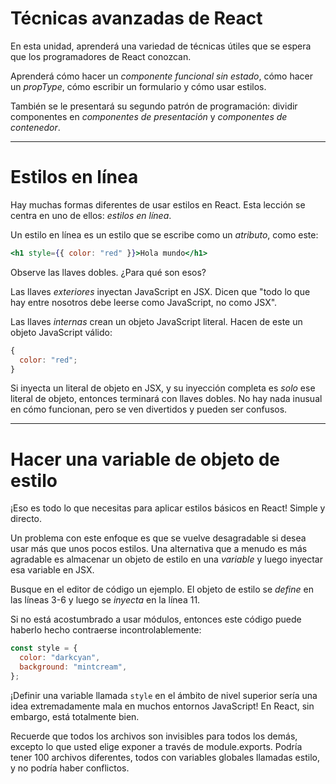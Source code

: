 # Técnicas avanzadas de React

En esta unidad, aprenderá una variedad de técnicas útiles que se espera que los programadores de React conozcan.

Aprenderá cómo hacer un _componente funcional sin estado_, cómo hacer un _propType_, cómo escribir un formulario y cómo usar estilos.

También se le presentará su segundo patrón de programación: dividir componentes en _componentes de presentación_ y _componentes de contenedor_.

---

# Estilos en línea

Hay muchas formas diferentes de usar estilos en React. Esta lección se centra en uno de ellos: _estilos en línea_.

Un estilo en línea es un estilo que se escribe como un _atributo_, como este:

```jsx
<h1 style={{ color: "red" }}>Hola mundo</h1>
```

Observe las llaves dobles. ¿Para qué son esos?

Las llaves _exteriores_ inyectan JavaScript en JSX. Dicen que "todo lo que hay entre nosotros debe leerse como JavaScript, no como JSX".

Las llaves _internas_ crean un objeto JavaScript literal. Hacen de este un objeto JavaScript válido:

```jsx
{
  color: "red";
}
```

Si inyecta un literal de objeto en JSX, y su inyección completa es _solo_ ese literal de objeto, entonces terminará con llaves dobles. No hay nada inusual en cómo funcionan, pero se ven divertidos y pueden ser confusos.

---

# Hacer una variable de objeto de estilo

¡Eso es todo lo que necesitas para aplicar estilos básicos en React! Simple y directo.

Un problema con este enfoque es que se vuelve desagradable si desea usar más que unos pocos estilos. Una alternativa que a menudo es más agradable es almacenar un objeto de estilo en una _variable_ y luego inyectar esa variable en JSX.

Busque en el editor de código un ejemplo. El objeto de estilo se _define_ en las líneas 3-6 y luego se _inyecta_ en la línea 11.

Si no está acostumbrado a usar módulos, entonces este código puede haberlo hecho contraerse incontrolablemente:

```jsx
const style = {
  color: "darkcyan",
  background: "mintcream",
};
```

¡Definir una variable llamada `style` en el ámbito de nivel superior sería una idea extremadamente mala en muchos entornos JavaScript! En React, sin embargo, está totalmente bien.

Recuerde que todos los archivos son invisibles para todos los demás, excepto lo que usted elige exponer a través de module.exports. Podría tener 100 archivos diferentes, todos con variables globales llamadas estilo, y no podría haber conflictos.

